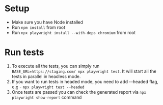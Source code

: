 # Setup
* Make sure you have Node installed
* Run `npm install` from root
* Run `npx playwright install --with-deps chromium` from root

# Run tests
1. To execute all the tests, you can simply run `BASE_URL=https://staging.com/ npx playwright test`. It will start all the tests in parallel in headless mode.
2. If you want to run tests in headed mode, you need to add --headed flag, e.g - `npx playwright test --headed`
3. Once tests are passed you can check the generated report via `npx playwright show-report` command